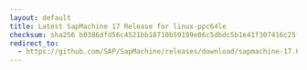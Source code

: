 ```yaml
---
layout: default
title: Latest SapMachine 17 Release for linux-ppc64le
checksum: sha256 b0386dfd56c4521bb18710b59199e06c5dbdc5b1e41f307416c25f640423ddd0
redirect_to:
  - https://github.com/SAP/SapMachine/releases/download/sapmachine-17.0.8/sapmachine-jre-17.0.8_linux-ppc64le_bin.tar.gz
---
```

